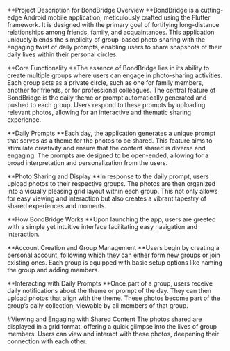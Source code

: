 
**Project Description for BondBridge Overview
**BondBridge is a cutting-edge Android mobile application, meticulously crafted using the Flutter framework. It is designed with the primary goal of fortifying long-distance relationships among friends, family, and acquaintances. This application uniquely blends the simplicity of group-based photo sharing with the engaging twist of daily prompts, enabling users to share snapshots of their daily lives within their personal circles.

**Core Functionality
**The essence of BondBridge lies in its ability to create multiple groups where users can engage in photo-sharing activities. Each group acts as a private circle, such as one for family members, another for friends, or for professional colleagues. The central feature of BondBridge is the daily theme or prompt automatically generated and pushed to each group. Users respond to these prompts by uploading relevant photos, allowing for an interactive and thematic sharing experience.

**Daily Prompts
**Each day, the application generates a unique prompt that serves as a theme for the photos to be shared. This feature aims to stimulate creativity and ensure that the content shared is diverse and engaging. The prompts are designed to be open-ended, allowing for a broad interpretation and personalization from the users.

**Photo Sharing and Display
**In response to the daily prompt, users upload photos to their respective groups. The photos are then organized into a visually pleasing grid layout within each group. This not only allows for easy viewing and interaction but also creates a vibrant tapestry of shared experiences and moments.

**How BondBridge Works
**Upon launching the app, users are greeted with a simple yet intuitive interface facilitating easy navigation and interaction.

**Account Creation and Group Management
**Users begin by creating a personal account, following which they can either form new groups or join existing ones. Each group is equipped with basic setup options like naming the group and adding members.

**Interacting with Daily Prompts
**Once part of a group, users receive daily notifications about the theme or prompt of the day. They can then upload photos that align with the theme. These photos become part of the group’s daily collection, viewable by all members of that group.

#Viewing and Engaging with Shared Content
The photos shared are displayed in a grid format, offering a quick glimpse into the lives of group members. Users can view and interact with these photos, deepening their connection with each other.

